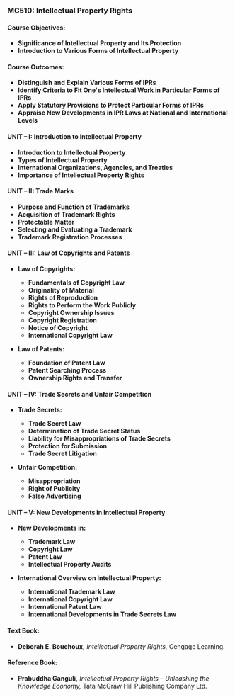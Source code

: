 ### MC510: Intellectual Property Rights

#### Course Objectives:
- **Significance of Intellectual Property and Its Protection**
- **Introduction to Various Forms of Intellectual Property**

#### Course Outcomes:
- **Distinguish and Explain Various Forms of IPRs**
- **Identify Criteria to Fit One's Intellectual Work in Particular Forms of IPRs**
- **Apply Statutory Provisions to Protect Particular Forms of IPRs**
- **Appraise New Developments in IPR Laws at National and International Levels**

#### UNIT – I: Introduction to Intellectual Property
- **Introduction to Intellectual Property**
- **Types of Intellectual Property**
- **International Organizations, Agencies, and Treaties**
- **Importance of Intellectual Property Rights**

#### UNIT – II: Trade Marks
- **Purpose and Function of Trademarks**
- **Acquisition of Trademark Rights**
- **Protectable Matter**
- **Selecting and Evaluating a Trademark**
- **Trademark Registration Processes**

#### UNIT – III: Law of Copyrights and Patents
- **Law of Copyrights:**
  - **Fundamentals of Copyright Law**
  - **Originality of Material**
  - **Rights of Reproduction**
  - **Rights to Perform the Work Publicly**
  - **Copyright Ownership Issues**
  - **Copyright Registration**
  - **Notice of Copyright**
  - **International Copyright Law**
  
- **Law of Patents:**
  - **Foundation of Patent Law**
  - **Patent Searching Process**
  - **Ownership Rights and Transfer**

#### UNIT – IV: Trade Secrets and Unfair Competition
- **Trade Secrets:**
  - **Trade Secret Law**
  - **Determination of Trade Secret Status**
  - **Liability for Misappropriations of Trade Secrets**
  - **Protection for Submission**
  - **Trade Secret Litigation**
  
- **Unfair Competition:**
  - **Misappropriation**
  - **Right of Publicity**
  - **False Advertising**

#### UNIT – V: New Developments in Intellectual Property
- **New Developments in:**
  - **Trademark Law**
  - **Copyright Law**
  - **Patent Law**
  - **Intellectual Property Audits**
  
- **International Overview on Intellectual Property:**
  - **International Trademark Law**
  - **International Copyright Law**
  - **International Patent Law**
  - **International Developments in Trade Secrets Law**

#### Text Book:
- **Deborah E. Bouchoux,** *Intellectual Property Rights,* Cengage Learning.

#### Reference Book:
- **Prabuddha Ganguli,** *Intellectual Property Rights – Unleashing the Knowledge Economy,* Tata McGraw Hill Publishing Company Ltd.
